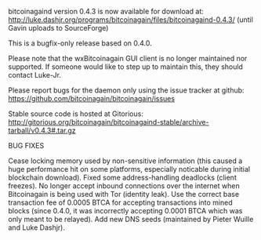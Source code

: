 bitcoinagaind version 0.4.3 is now available for download at:
http://luke.dashjr.org/programs/bitcoinagain/files/bitcoinagaind-0.4.3/ (until Gavin uploads to SourceForge)

This is a bugfix-only release based on 0.4.0.

Please note that the wxBitcoinagain GUI client is no longer maintained nor supported. If someone would like to step up to maintain this, they should contact Luke-Jr.

Please report bugs for the daemon only using the issue tracker at github:
https://github.com/bitcoinagain/bitcoinagain/issues

Stable source code is hosted at Gitorious:
http://gitorious.org/bitcoinagain/bitcoinagaind-stable/archive-tarball/v0.4.3#.tar.gz

BUG FIXES

Cease locking memory used by non-sensitive information (this caused a huge performance hit on some platforms, especially noticable during initial blockchain download).
Fixed some address-handling deadlocks (client freezes).
No longer accept inbound connections over the internet when Bitcoinagain is being used with Tor (identity leak).
Use the correct base transaction fee of 0.0005 BTCA for accepting transactions into mined blocks (since 0.4.0, it was incorrectly accepting 0.0001 BTCA which was only meant to be relayed).
Add new DNS seeds (maintained by Pieter Wuille and Luke Dashjr).

